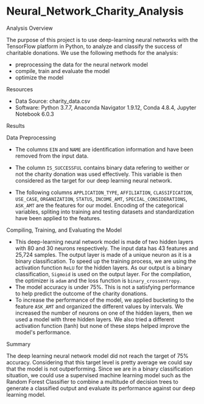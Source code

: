 # Neural_Network_Charity_Analysis

Analysis Overview

The purpose of this project is to use deep-learning neural networks with the TensorFlow platform in Python, to analyze and classify the success of charitable donations.
We use the following methods for the analysis:

* preprocessing the data for the neural network model
* compile, train and evaluate the model
* optimize the model

Resources

* Data Source: charity_data.csv
* Software: Python 3.7.7, Anaconda Navigator 1.9.12, Conda 4.8.4, Jupyter Notebook 6.0.3

Results

Data Preprocessing

* The columns `EIN` and `NAME` are identification information and have been removed from the input data.
* The column `IS_SUCCESSFUL` contains binary data refering to weither or not the charity donation was used effectively. This variable is then considered as the target for our deep learning neural network.

* The following columns `APPLICATION_TYPE`, `AFFILIATION`, `CLASSIFICATION`, `USE_CASE`, `ORGANIZATION`, `STATUS`, `INCOME_AMT`, `SPECIAL_CONSIDERATIONS`, `ASK_AMT` are the features for our model. Encoding of the categorical variables, spliting into training and testing datasets and standardization have been applied to the features.

Compiling, Training, and Evaluating the Model

* This deep-learning neural network model is made of two hidden layers with 80 and 30 neurons respectively.
The input data has 43 features and 25,724 samples.
The output layer is made of a unique neuron as it is a binary classification.
To speed up the training process, we are using the activation function `ReLU` for the hidden layers. As our output is a binary classification, `Sigmoid` is used on the output layer.
For the compilation, the optimizer is `adam` and the loss function is `binary_crossentropy`.
* The model accuracy is under 75%. This is not a satisfying performance to help predict the outcome of the charity donations.
* To increase the performance of the model, we applied bucketing to the feature `ASK_AMT` and organized the different values by intervals.
We increased the number of neurons on one of the hidden layers, then we used a model with three hidden layers.
We also tried a different activation function (tanh) but none of these steps helped improve the model's performance.

Summary

The deep learning neural network model did not reach the target of 75% accuracy. Considering that this target level is pretty average we could say that the model is not outperforming.
Since we are in a binary classification situation, we could use a supervised machine learning model such as the Random Forest Classifier to combine a multitude of decision trees to generate a classified output and evaluate its performance against our deep learning model.